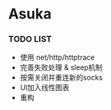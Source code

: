 # Asuka

### TODO LIST  

- 使用 net/http/httptrace
- 完善失败处理 & sleep机制
- 按需关闭并重连新的socks
- UI加入线性图表
- 重构
